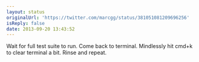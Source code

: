 ```yaml
---
layout: status
originalUrl: 'https://twitter.com/marcgg/status/381051081209696256'
isReply: false
date: 2013-09-20 13:43:52
---
```


Wait for full test suite to run. Come back to terminal. Mindlessly hit cmd+k to clear terminal a bit. Rinse and repeat.
